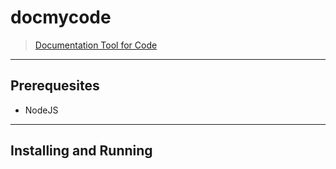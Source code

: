 # docmycode
> [Documentation Tool for Code](https://www.npmjs.com/package/docmycode)
---
## Prerequesites
* NodeJS 
---
## Installing and Running
```

```
